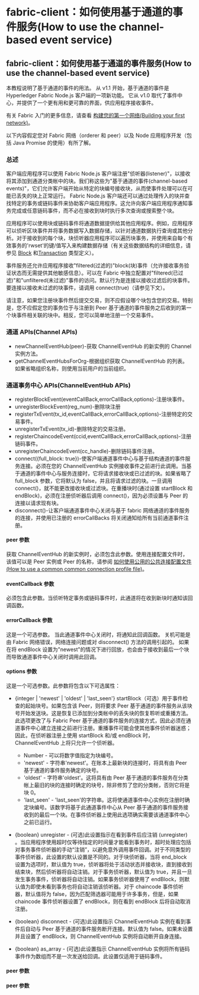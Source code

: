 # fabric-client：如何使用基于通道的事件服务(How to use the channel-based event service)

## fabric-client：如何使用基于通道的事件服务(How to use the channel-based event service)

本教程说明了基于通道的事件的用法。 从 v1.1 开始，基于通道的事件是 Hyperledger Fabric Node.js 客户端的一项新功能。 它从 v1.0 取代了事件中心，并提供了一个更有用和更可靠的界面，供应用程序接收事件。

有关 Fabric 入门的更多信息，请查看 [构建您的第一个网络(Building your first network)](http://hyperledger-fabric.readthedocs.io/en/latest/build_network.html)。

以下内容假定您对 Fabric 网络（orderer 和 peer）以及 Node 应用程序开发（包括 Java Promise 的使用）有所了解。

### 总述

客户端应用程序可以使用 Fabric Node.js 客户端注册"侦听器(listener)"，以接收将其添加到通道分类帐中的块。我们称这些为"基于通道的事件(channel-based events)"，它们允许客户端开始从特定的块编号接收块，从而使事件处理可以在可能已丢失的块上正常运行。 Fabric Node.js 客户端还可以通过处理传入的块并查找特定的事务或链码事件来协助客户端应用程序。这允许向客户端应用程序通知事务完成或任意链码事件，而不必在接收到块时执行多次查询或搜索整个块。

应用程序可以使用块或链码事件将通道数据提供给其他应用程序。例如，应用程序可以侦听区块事件并将事务数据写入数据存储，以针对通道数据执行查询或其他分析。对于接收到的每个块，块侦听器应用程序可以遍历块事务，并使用来自每个有效事务的'rwset'的键/值写入来构建数据存储（有关这些数据结构的详细信息，请参见 [Block](https://hyperledger.github.io/fabric-sdk-node/release-1.4/global.html#Block) 和[Transaction](https://hyperledger.github.io/fabric-sdk-node/release-1.4/global.html#Transaction) 类型定义）。

事件服务还允许应用程序接收"filtered(过滤的)"block(块)事件（允许接收事务验证状态而无需提供其他敏感信息）。可以在 Fabric 中独立配置对"filtered(已过滤)"和"unfiltered(未过滤)"事件的访问。默认行为是连接以接收过滤后的块事件。要连接以接收未过滤的块事件，请调用 connect(true)（请参见下文）。

请注意，如果您注册块事件然后提交交易，则不应假设哪个块包含您的交易。特别是，您不应假定您的事务位于与注册到 Peer 基于通道的事件服务之后收到的第一个块事件相关联的块中。相反，您可以简单地注册一个交易事件。

### 通道 APIs(Channel APIs)

- newChannelEventHub(peer)-获取 ChannelEventHub 的新实例的 Channel 实例方法。
- getChannelEventHubsForOrg-根据组织获取 ChannelEventHub 的列表。 如果省略组织名称，则使用当前用户的当前组织。

### 通道事务中心 APIs(ChannelEventHub APIs)

- registerBlockEvent(eventCallBack,errorCallBack,options)-注册块事件。
- unregisterBlockEvent(reg_num)-删除块注册
- registerTxEvent(tx_id,eventCallBack,errorCallBack,options)-注册特定的交易事件。
- unregisterTxEvent(tx_id)-删除特定的交易注册。
- registerChaincodeEvent(ccid,eventCallBack,errorCallBack,options)-注册链码事件。
- unregisterChaincodeEvent(cc_handle)-删除链码事件注册。
- connect({full_block: true})-使客户端通道事件中心与基于结构通道的事件服务连接。必须在您的 ChannelEventHub 实例接收事件之前进行此调用。当基于通道的事件中心与服务连接时，它将请求接收块或已过滤的块。如果省略了 full_block 参数，它将默认为 false，并且将请求过滤的块。一旦调用 connect()，就不能更改接收块或过滤块。在重播块时(通过设置 startBlock 和 endBlock)，必须在注册侦听器后调用 connect()，因为必须设置与 Peer 的连接以请求现有块。
- disconnect()-让客户端通道事件中心关闭与基于 fabric 网络通道的事件服务的连接，并使用已注册的 errorCallBacks 将关闭通知给所有当前通道事件注册。

#### peer 参数

获取 ChannelEventHub 的新实例时，必须包含此参数。使用连接配置文件时，该值可以是 Peer 实例或 Peer 的名称，请参阅 [如何使用公用的公共连接配置文件(How to use a common common connection profile file)](https://hyperledger.github.io/fabric-sdk-node/release-1.4/tutorial-network-config.html)。

#### eventCallback 参数

必须包含此参数。当侦听特定事务或链码事件时，此通道将在收到新块时通知该回调函数。

#### errorCallback 参数

这是一个可选参数。 当此通道事件中心关闭时，将通知此回调函数。 关机可能是由 Fabric 网络错误，网络连接问题或对 disconnect() 方法的调用引起的。 如果在将 endBlock 设置为"newest"的情况下进行回放，也会由于接收到最后一个块而导致通道事件中心关闭时调用此回调。

#### options 参数

这是一个可选参数。此参数将包含以下可选属性：

- {integer &#124; 'newest' &#124; 'oldest' &#124; 'last_seen'} startBlock（可选）用于事件检查的起始块号。如果包含该 Peer，则将要求 Peer 基于通道的事件服务从该块号开始发送块。这是恢复已添加到分类帐中的丢失块的恢复聆听或重播方法。此选项更改了与 Fabric Peer 基于通道的事件服务的连接方式，因此必须在通道事件中心建立连接之前进行注册。重播事件可能会使其他事件侦听器迷惑；因此，在侦听器注册上使用 startBlock 和/或 endBlock 时，ChannelEventHub 上将只允许一个侦听器。

  - Number - 可以将数字值指定为块编号。
  - 'newest' - 字符串'newest'。在账本上最新块的连接时，将具有由 Peer 基于通道的事件服务确定的块号。
  - 'oldest' - 字符串'oldest'。这将具有由 Peer 基于通道的事件服务在分类帐上最旧的块的连接时确定的块号，除非修剪了您的分类帐，否则它将是块 0。
  - 'last_seen' - 'last_seen'的字符串。这将使通道事件中心实例在注册时确定块编号。该数字将基于此通道事件中心从 Peer 基于通道的事件服务接收到的最后一个块。在事件侦听器上使用此选项确实需要该通道事件中心之前已运行。

- {boolean} unregister - (可选)此设置指示在看到事件后应注销 (unregister) 。当应用程序使用超时仅等待指定的时间量才能看到事务时，超时处理应包括对事务事件侦听器的手动“注销”，以避免意外调用事件回调。对于不同类型的事件侦听器，此设置的默认设置是不同的。对于块侦听器，当将 end_block 设置为选项时，默认值为 true，侦听器将处于活动状态并接收块，直到接收到结束块，然后侦听器将自动注销。对于事务侦听器，默认值为 true，并且一旦发生事务事件，侦听器将自动注销。如果事务侦听器使用了 endBlock，则默认值为即使未看到事务也将自动注销该侦听器。对于 chaincode 事件侦听器，默认值将为 false，因为匹配筛选器可能用于许多事务，但是，如果 chaincode 事件侦听器设置了 endBlock，则在看到 endBlock 后将自动取消注册。

- {boolean} disconnect - (可选)此设置指示 ChannelEventHub 实例在看到事件后自动与 Peer 基于通道的事件服务断开连接。默认值为 false。如果未设置并且设置了 endBlock，则 ChannelEventHub 实例将自动断开自身连接。

- {boolean} as_array - (可选)此设置指示 ChannelEventHub 实例将所有链码事件作为数组而不是一次发送给回调。此设置仅适用于链码事件。

#### peer 参数

#### peer 参数
